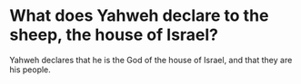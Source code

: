 # What does Yahweh declare to the sheep, the house of Israel?

Yahweh declares that he is the God of the house of Israel, and that they are his people.
